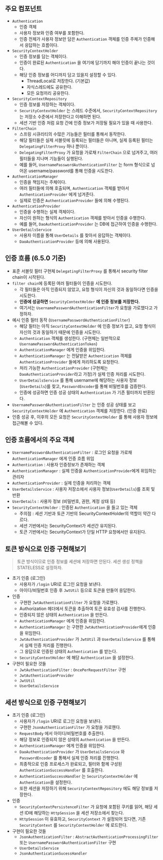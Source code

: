 ## 주요 컴포넌트

- `Authentication`
    - 인증 객체
    - 사용자 정보와 인증 여부를 포함한다.
    - 인증 전체가 사용자 정보만 담은 `Authentication` 객체를 인증 주체가 인증해서 응답하는 흐름이다.
- `SecurityContextHolder`
    - 인증 정보를 담는 객체이다.
    - 인증이 완료된 `Authentication` 을 여기에 담기까지 해야 인증이 끝나는 것이다.
    - 해당 인증 정보를 어디까지 담고 있을지 설정할 수 있다.
        - ThreadLocal로 저장한다. (기본값)
        - 자식스레드에도 공유한다.
        - 모든 요청끼리 공유한다.
- `SecurityContextRepository`
    - 인증 정보를 저장하는 객체이다.
    - `SecurityContextHolder` 는 스레드 수준에서, `SecurityContextRepository` 는 저장소 수준에서 저장한다고 이해하면 된다.
    - 세션 기반 인증 처럼 요청 간에 인증 정보가 저장될 필요가 있을 때 사용한다.
- `FilterChain`
    - 스프링 시큐리티의 수많은 기능들은 필터를 통해서 동작한다.
    - 해당 필터들은 실제 서블릿에 등록되는 필터들은 아니며, 실제 등록된 필터는 `DelegatingFilterProxy` 하나 뿐이다.
    - `DelegatingFilterProxy` 가 요청을 가로채 `FilterChain` 으로 넘겨주고, 여러 필터들을 지나며 기능들이 실행된다.
    - 예를 들어, `UsernamePasswordAuthenticationFilter` 는 form 형식으로 넘어온 username/password를 통해 인증을 시도한다.
- `AuthenticationManager`
    - 인증을 책임지는 주체이다.
    - 여러 필터들에 의해 호출되며, `Authentication` 객체를 받아서 `AuthenticationProvider` 에게 넘겨준다.
    - 실제로 인증은 `AuthenticationProvider` 들에 의해 수행된다.
- `AuthenticationProvider`
    - 인증을 수행하는 실제 객체이다.
    - 자신이 원하는 형식의 `Authentication` 객체를 받아서 인증을 수행한다.
    - 예를 들어, `DaoAuthenticationProvider` 는 DB에 접근하여 인증을 수행한다.
- `UserDetailsService`
    - 사용자 이름을 통해 `UserDetails` 를 찾아서 응답하는 객체이다.
    - `DaoAuthenticationProvider` 등에 의해 사용된다.

## 인증 흐름 (6.5.0 기준)

- 표준 서블릿 필터 구현체 `DelegatingFilterProxy` 를 통해서 security filter chain이 시작된다.
- `filter chain`에 등록된 여러 필터들이 인증을 시도한다.
    - 각 필터들은 아직 인증되지 않았고, 요청 형식이 자신의 것과 동일하다면 인증을 시도한다.
    - **인증에 성공하면** `SecurityContextHolder` **에 인증 정보를 저장한다.**
    - 여기서는 `UsernamePasswordAuthenticationFilter`가 요청을 가로챘다고 가정하자.
- 예시 인증 필터 동작 (`UsernamePasswordAuthenticationFilter`)
    - 해당 필터는 아직 `SecurityContextHolder` 에 인증 정보가 없고, 요청 형식이 자신의 것과 동일하기 때문에 인증을 시도한다.
    - `Authentication` 객체를 생성한다. (구현체는 일반적으로 `UsernamePasswordAuthenticationToken`)
    - `AuthenticationManager` 에게 인증을 위임한다.
    - `AuthenticationManager` 는 전달받은 `Authentication` 객체를 `AuthenticationProvider` 들에게 처리하도록 요청한다.
    - 처리 가능한 `AuthenticationProvider` (구현체는 `DaoAuthenticationProvider`라고 가정)가 실제 인증 처리를 시도한다.
    - `UserDetailsService` 를 통해 username에 해당하는 사용자 정보(`UserDetails`)를 찾고, `PasswordEncoder`를 통해 비밀번호를 검증한다.
    - 인증에 성공하면 인증 성공 상태의 `Authentication` 가 기존 필터까지 반환된다.
- `UsernamePasswordAuthenticationFilter` 는 인증 성공 상태를 보고 `SecurityContextHolder` 에 `Authentication` 객체를 저장한다. (인증 완료)
- 인증 성공 후, 이후의 모든 요청은 `SecurityContextHolder` 를 통해 사용자 정보에 접근해볼 수 있다.

## 인증 흐름에서의 주요 객체

- `UsernamePasswordAuthenticationFilter` : 로그인 요청을 가로채 `AuthenticationManager` 에게 인증 흐름 위임
- `Authentication` : 사용자 인증정보가 존재하는 객체
- `AuthenticationManager` : 실제 인증을 `AuthenticationProvider`에게 위임하는 관리자
- `AuthenticationProvider` : 실제 인증을 처리하는 객체
- `UserDetailsService` : 사용자 저장소에서 사용자 정보(`UserDetails`)를 조회 및 반환
- `UserDetails` : 사용자 정보 (비밀번호, 권한, 계정 상태 등)
- `SecurityContextHolder` : 인증된 `Authentication` 을 들고 있는 객체
    - 주의점 : 세션 기반과 토큰 기반의 SecurityContextHolder의 역할이 약간 다르다.
    - 세션 기반에서는 SecurityContext가 세션간 유지된다.
    - 토큰 기반에서는 SecurityContext가 단일 HTTP 요청에서만 유지된다.

## 토큰 방식으로 인증 구현해보기

> 토큰 방식이므로 인증 정보를 세션에 저장하면 안된다.
세션 생성 정책을 STATELESS로 설정하자.
> 
- 초기 인증 (로그인)
    - 사용자가 `/login` URI로 로그인 요청을 보낸다.
    - 아이디/비밀번호 인증 후 `JwtUtil` 등으로 토큰을 만들어 응답한다.
- 인증
    - 구현한 `JwtAuthenticationFilter` 가 요청을 가로챈다.
    - Authorization 헤더에서 토큰을 추출하여 토큰 유효성 검사를 진행한다.
    - 인증되지 않은 상태의 `Authentication` 을 만든다.
    - `AuthenticationManager` 에게 인증을 위임한다.
    - `AuthenticationManager` 는 구현한 `JwtAuthenticationProvider`에게 인증을 위임한다.
    - `JwtAuthenticationProvider` 가 `JwtUtil` 과 `UserDetailsService` 를 통해서 실제 인증 처리를 진행한다.
    - 그 응답으로 인증된 상태의 `Authentication` 를 받는다.
    - `SecurityContextHolder` 에 해당 `Authentication` 을 설정한다.
- 구현이 필요한 것들
    - `JwtAuthenticationFilter` : `OncePerRequestFilter` 구현
    - `JwtAuthenticationProvider`
    - `JwtUtil`
    - `UserDetailsService`

## 세션 방식으로 인증 구현해보기

- 초기 인증 (로그인)
    - 사용자가 `/login` URI로 로그인 요청을 보낸다.
    - 구현한 `JsonAuthenticationFilter` 가 요청을 가로챈다.
    - `RequestBody` 에서 아이디/비밀번호를 추출한다.
    - 해당 정보로 인증되지 않은 상태의 `Authentication` 을 만든다.
    - `AuthenticationManager` 에게 인증을 위임한다.
    - `DaoAuthenticationProvider` 가 `UserDetailsService` 와 `PasswordEncoder` 를 통해서 실제 인증 처리를 진행한다.
    - 최종적으로 인증 프로세스가 완료되고, 필터와 함께 구성된 `AuthenticationSuccessHandler` 를 호출한다.
    - `AuthenticationSuccessHandler` 는 `SecurityContextHolder` 에 `Authentication`을 설정한다.
    - 또한 세션을 저장하기 위해 `SecurityContextRepository` 에도 해당 정보를 저장한다.
- 인증
    - `SecurityContextPersistenceFilter` 가 요청에 포함된 쿠키를 읽어, 해당 세션 ID에 해당하는 `HttpSession` 을 세션 저장소에서 찾는다.
    - `HttpSession` 이 유효하고, `SecurityContext` 가 설정되어 있다면, 기존 `SecurityContext` 를 `SecurityContextHolder` 에 로드한다.
- 구현이 필요한 것들
    - `JsonAuthenticationFilter` : `AbstractAuthenticationProcessingFilter` 또는 `UsernamePasswordAuthenticationFilter` 구현
    - `UserDetailsService`
    - `JsonAuthenticationSucessHandler`